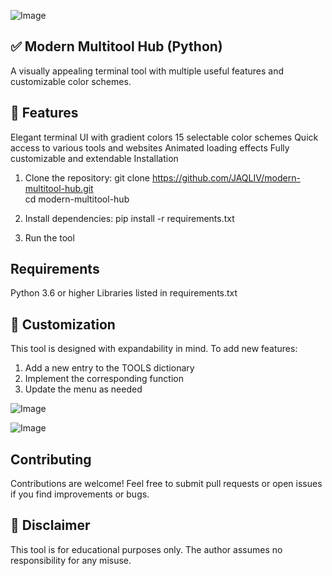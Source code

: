 ![Image](https://github.com/user-attachments/assets/4500340f-102a-4632-8ccb-c365e6ab4079)

##  ✅ Modern Multitool Hub (Python)
A visually appealing terminal tool with multiple useful features and customizable color schemes.


## 🔧 Features
Elegant terminal UI with gradient colors
15 selectable color schemes
Quick access to various tools and websites
Animated loading effects
Fully customizable and extendable
Installation

1. Clone the repository:
git clone https://github.com/JAQLIV/modern-multitool-hub.git  
cd modern-multitool-hub  

2. Install dependencies:
pip install -r requirements.txt

3. Run the tool

##  Requirements

Python 3.6 or higher
Libraries listed in requirements.txt

##  🎨 Customization

This tool is designed with expandability in mind. To add new features:

1. Add a new entry to the TOOLS dictionary
2. Implement the corresponding function
3. Update the menu as needed


![Image](https://github.com/user-attachments/assets/c68647d8-fe3a-43fa-9ca7-0991e5fd7208)

![Image](https://github.com/user-attachments/assets/cd5fa35a-85d5-46ae-bf35-ba03a471af23)

##  Contributing

Contributions are welcome! Feel free to submit pull requests or open issues if you find improvements or bugs.


## 📜 Disclaimer

This tool is for educational purposes only. The author assumes no responsibility for any misuse.
